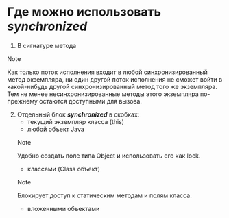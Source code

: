 # Где можно использовать ***synchronized***

1. В сигнатуре метода
> [!NOTE]
> Как только поток исполнения входит в любой синхронизированный метод экземпляра,
   ни один другой поток исполнения не сможет войти в какой-нибудь другой синхронизированный метод того же экземпляра. Тем не менее несинхронизированные
   методы этого экземпляра по-прежнему остаются доступными для вызова.
2. Отдельный блок ***synchronized*** в скобках:
   - текущий экземпляр класса (this)
   - любой объект Java
   >[!NOTE]
   > Удобно создать поле типа Object и использовать его как lock.
   - классами (Class объект)
   >[!NOTE]
   > Блокирует доступ к статическим методам и полям класса.
   - вложенными объектами
